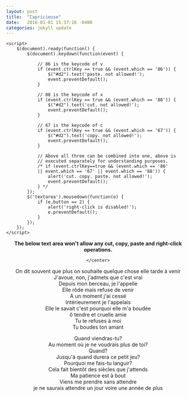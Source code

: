 ```yaml
---
layout: post
title:  "Capricieuse"
date:   2016-01-01 15:37:16 -0400
categories: jekyll update
---
```

<html>

<head>
	<script src=
"https://ajax.googleapis.com/ajax/libs/jquery/3.4.1/jquery.min.js">
	</script>
	<style>
		#geek {
			padding: 65px 0;
		}
	</style>

	<script>
		$(document).ready(function() {
			$(document).keydown(function(event) {

				// 86 is the keycode of v
				if (event.ctrlKey == true && (event.which == '86')) {
					$("#d2").text('paste. not allowed!');
					event.preventDefault();
				}

				// 88 is the keycode of x
				if (event.ctrlKey == true && (event.which == '88')) {
					$("#d2").text('cut. not allowed!');
					event.preventDefault();
				}

				// 67 is the keycode of c
				if (event.ctrlKey == true && (event.which == '67')) {
					$("#d2").text('copy. not allowed!');
					event.preventDefault();
				}

				// Above all three can be combined into one, above is
				// executed separately for understanding purposes.
				/* if (event.ctrlKey==true && (event.which == '86'
				|| event.which == '67' || event.which == '88')) {
					alert('cut. copy. paste. not allowed!');
					event.preventDefault();
				} */
			});
			$('textarea').mousedown(function(e) {
				if (e.button == 2) {
					alert('right-click is disabled!');
					e.preventDefault();
				}
			});
		});
	</script>
</head>

<body>
	<center>
			<p id="d1" style="font-weight:bolder">
				The below text area won't allow any cut, copy,
				paste and right-click operations.
			</p>
			<p id="d2" style="color:red"></p>

	</center>
</body>

<p> On dit souvent que plus on souhaite quelque chose elle tarde à venir <br>
J'avoue, non, j'admets que c'est vrai <br>
Depuis mon berceau, je l'appelle <br>
Elle rôde mais refuse de venir <br>
A  un moment j'ai cessé <br>
Intérieurement je l'appelais <br>
Elle le savait c'est pourquoi elle m'a boudée <br>
ô tendre et cruelle amie <br>
Tu te refuses à moi <br>
Tu boudes ton amant <br> </p>
<p> Quand viendras-tu? <br>
Au moment où je ne voudrais plus de toi? <br>
Quand? <br>
Jusqu'à quand durera ce petit jeu? <br>
Pourquoi me fais-tu languir?<br>
Cela fait bientôt des siècles que j'attends <br>
Ma patience est à bout <br>
Viens me prendre sans attendre <br>
je ne saurais attendre
un jour voire une année de plus <br> </p>
